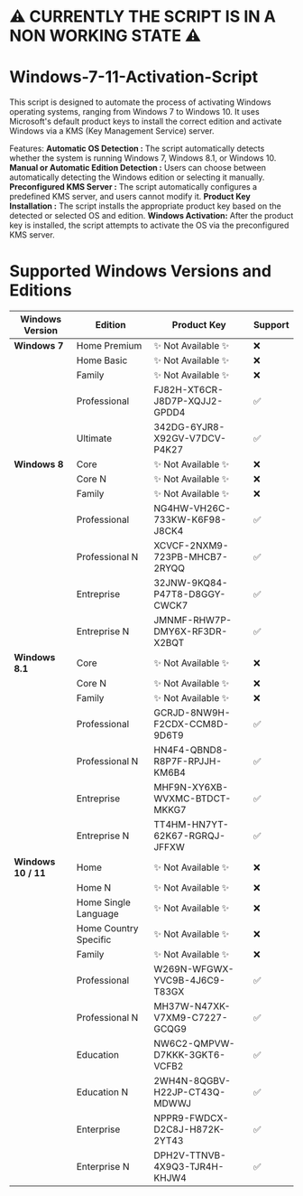 # ⚠️ CURRENTLY THE SCRIPT IS IN A NON WORKING STATE ⚠️

# Windows-7-11-Activation-Script
This script is designed to automate the process of activating Windows operating systems, ranging from Windows 7 to Windows 10. It uses Microsoft's default product keys to install the correct edition and activate Windows via a KMS (Key Management Service) server.

Features:
**Automatic OS Detection :** The script automatically detects whether the system is running Windows 7, Windows 8.1, or Windows 10.
**Manual or Automatic Edition Detection :** Users can choose between automatically detecting the Windows edition or selecting it manually.
**Preconfigured KMS Server :** The script automatically configures a predefined KMS server, and users cannot modify it.
**Product Key Installation :** The script installs the appropriate product key based on the detected or selected OS and edition.
**Windows Activation:** After the product key is installed, the script attempts to activate the OS via the preconfigured KMS server.

# Supported Windows Versions and Editions

| **Windows Version**   | **Edition**               | **Product Key**                             | **Support** |
|-----------------------|---------------------------|---------------------------------------------|-------------|
| **Windows 7**         | Home Premium               | ✨ Not Available ✨                | ❌          |
|                       | Home Basic                 | ✨ Not Available ✨                | ❌          |
|                       | Family                     | ✨ Not Available ✨                | ❌          |
|                       | Professional               | FJ82H-XT6CR-J8D7P-XQJJ2-GPDD4      | ✅          |
|                       | Ultimate                   | 342DG-6YJR8-X92GV-V7DCV-P4K27      | ✅          |
| **Windows 8**         | Core                       | ✨ Not Available ✨                | ❌          |
|                       | Core N                     | ✨ Not Available ✨                | ❌          |
|                       | Family                     | ✨ Not Available ✨                | ❌          |
|                       | Professional               | NG4HW-VH26C-733KW-K6F98-J8CK4      | ✅          |
|                       | Professional N             | XCVCF-2NXM9-723PB-MHCB7-2RYQQ      | ✅          |
|                       | Entreprise                 | 32JNW-9KQ84-P47T8-D8GGY-CWCK7      | ✅          |
|                       | Entreprise N               | JMNMF-RHW7P-DMY6X-RF3DR-X2BQT      | ✅          |
| **Windows 8.1**       | Core                       | ✨ Not Available ✨                | ❌          |
|                       | Core N                     | ✨ Not Available ✨                | ❌          |
|                       | Family                     | ✨ Not Available ✨                | ❌          |
|                       | Professional               | GCRJD-8NW9H-F2CDX-CCM8D-9D6T9      | ✅          |
|                       | Professional N             | HN4F4-QBND8-R8P7F-RPJJH-KM6B4      | ✅          |
|                       | Entreprise                 | MHF9N-XY6XB-WVXMC-BTDCT-MKKG7      | ✅          |
|                       | Entreprise N               | TT4HM-HN7YT-62K67-RGRQJ-JFFXW      | ✅          |
| **Windows 10 / 11**   | Home                       | ✨ Not Available ✨                | ❌          |
|                       | Home N                     | ✨ Not Available ✨                | ❌          |
|                       | Home Single Language       | ✨ Not Available ✨                | ❌          |
|                       | Home Country Specific      | ✨ Not Available ✨                | ❌          |
|                       | Family                     | ✨ Not Available ✨                | ❌          |
|                       | Professional               | W269N-WFGWX-YVC9B-4J6C9-T83GX      | ✅          |
|                       | Professional N             | MH37W-N47XK-V7XM9-C7227-GCQG9      | ✅          |
|                       | Education                  | NW6C2-QMPVW-D7KKK-3GKT6-VCFB2      | ✅          |
|                       | Education N                | 2WH4N-8QGBV-H22JP-CT43Q-MDWWJ      | ✅          |
|                       | Enterprise                 | NPPR9-FWDCX-D2C8J-H872K-2YT43      | ✅          |
|                       | Enterprise N               | DPH2V-TTNVB-4X9Q3-TJR4H-KHJW4      | ✅          |
